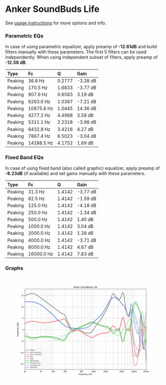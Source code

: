 # Anker SoundBuds Life
See [usage instructions](https://github.com/jaakkopasanen/AutoEq#usage) for more options and info.

### Parametric EQs
In case of using parametric equalizer, apply preamp of **-12.61dB** and build filters manually
with these parameters. The first 5 filters can be used independently.
When using independent subset of filters, apply preamp of **-12.58 dB**.

| Type    | Fc         |      Q | Gain     |
|:--------|:-----------|:-------|:---------|
| Peaking | 36.8 Hz    | 0.2777 | -3.38 dB |
| Peaking | 170.5 Hz   | 1.6833 | -3.77 dB |
| Peaking | 907.6 Hz   | 0.6583 | 3.19 dB  |
| Peaking | 6263.0 Hz  | 1.0397 | -7.21 dB |
| Peaking | 10875.6 Hz | 1.0445 | 14.36 dB |
| Peaking | 4277.2 Hz  | 4.4988 | 3.58 dB  |
| Peaking | 5311.1 Hz  | 2.2318 | -3.98 dB |
| Peaking | 6432.8 Hz  | 3.4216 | 4.27 dB  |
| Peaking | 7867.4 Hz  | 6.5023 | -3.04 dB |
| Peaking | 14288.5 Hz | 4.1752 | 1.89 dB  |

### Fixed Band EQs
In case of using fixed band (also called graphic) equalizer, apply preamp of **-8.23dB**
(if available) and set gains manually with these parameters.

| Type    | Fc         |      Q | Gain     |
|:--------|:-----------|:-------|:---------|
| Peaking | 31.3 Hz    | 1.4142 | -3.77 dB |
| Peaking | 62.5 Hz    | 1.4142 | -1.59 dB |
| Peaking | 125.0 Hz   | 1.4142 | -4.18 dB |
| Peaking | 250.0 Hz   | 1.4142 | -1.34 dB |
| Peaking | 500.0 Hz   | 1.4142 | 1.40 dB  |
| Peaking | 1000.0 Hz  | 1.4142 | 3.04 dB  |
| Peaking | 2000.0 Hz  | 1.4142 | 1.38 dB  |
| Peaking | 4000.0 Hz  | 1.4142 | -3.71 dB |
| Peaking | 8000.0 Hz  | 1.4142 | 4.67 dB  |
| Peaking | 16000.0 Hz | 1.4142 | 7.83 dB  |

### Graphs
![](./Anker%20SoundBuds%20Life.png)